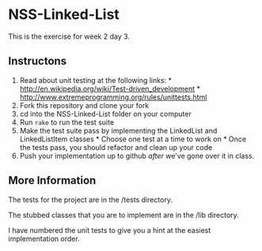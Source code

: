 NSS-Linked-List
===============

This is the exercise for week 2 day 3.

Instructons
-----------

  1. Read about unit testing at the following links:
    * http://en.wikipedia.org/wiki/Test-driven_development
    * http://www.extremeprogramming.org/rules/unittests.html
  2. Fork this repository and clone your fork
  3. cd into the NSS-Linked-List folder on your computer
  4. Run `rake` to run the test suite
  5. Make the test suite pass by implementing the LinkedList and LinkedListItem classes
    * Choose one test at a time to work on
    * Once the tests pass, you should refactor and clean up your code
  6. Push your implementation up to github *after* we've gone over it in class.


More Information
----------------

The tests for the project are in the /tests directory.

The stubbed classes that you are to implement are in the /lib directory.

I have numbered the unit tests to give you a hint at the easiest implementation order.
